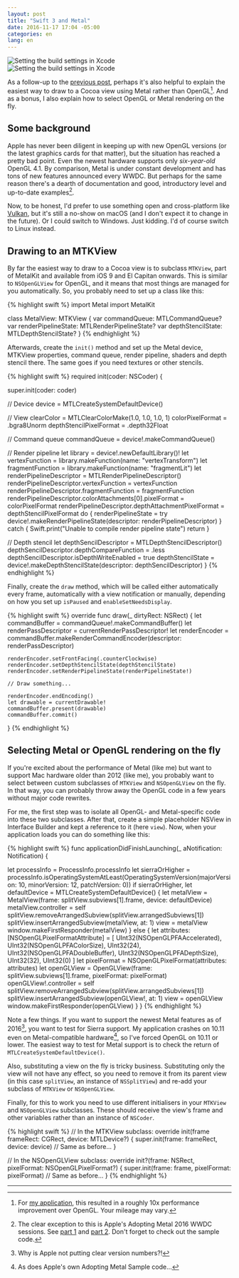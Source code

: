 ```yaml
---
layout: post
title: "Swift 3 and Metal"
date: 2016-11-17 17:04 -05:00
categories: en
lang: en
---
```


<div class="row">
	<div class="col-sm-6 col-xs-6"><img src="{{ site.baseurl }}/img/blog/swift.svg" class="img-responsive center-block" alt="Setting the build settings in Xcode"></div>
	<div class="col-sm-6 col-xs-6"><img src="{{ site.baseurl }}/img/blog/metal.png" class="img-responsive center-block" alt="Setting the build settings in Xcode"></div>
</div>

As a follow-up to the [previous post](https://3d.bk.tudelft.nl/ken/en/2016/11/05/swift-3-and-opengl.html), perhaps it's also helpful to explain the easiest way to draw to a Cocoa view using Metal rather than OpenGL[^1]. And as a bonus, I also explain how to select OpenGL or Metal rendering on the fly.

## Some background

Apple has never been diligent in keeping up with new OpenGL versions (or the latest graphics cards for that matter), but the situation has reached a pretty bad point. Even the newest hardware supports only *six-year-old* OpenGL 4.1. By comparison, Metal is under constant development and has tons of new features announced every WWDC. But perhaps for the same reason there's a dearth of documentation and good, introductory level and up-to-date examples[^2].

Now, to be honest, I'd prefer to use something open and cross-platform like [Vulkan](https://www.khronos.org/vulkan), but it's still a no-show on macOS (and I don't expect it to change in the future). Or I could switch to Windows. Just kidding. I'd of course switch to Linux instead.

## Drawing to an MTKView

By far the easiest way to draw to a Cocoa view is to subclass `MTKView`, part of MetalKit and available from iOS 9 and El Capitan onwards. This is similar to `NSOpenGLView` for OpenGL, and it means that most things are managed for you automatically. So, you probably need to set up a class like this:

{% highlight swift %}
import Metal
import MetalKit

class MetalView: MTKView {
  var commandQueue: MTLCommandQueue?
  var renderPipelineState: MTLRenderPipelineState?
  var depthStencilState: MTLDepthStencilState?
}
{% endhighlight %}

Afterwards, create the `init()` method and set up the Metal device, MTKView properties, command queue, render pipeline, shaders and depth stencil there. The same goes if you need textures or other stencils.

{% highlight swift %}
required init(coder: NSCoder) {
  
  super.init(coder: coder)
  
  // Device
  device = MTLCreateSystemDefaultDevice()
  
  // View
  clearColor = MTLClearColorMake(1.0, 1.0, 1.0, 1)
  colorPixelFormat = .bgra8Unorm
  depthStencilPixelFormat = .depth32Float
  
  // Command queue
  commandQueue = device!.makeCommandQueue()
  
  // Render pipeline
  let library = device!.newDefaultLibrary()!
  let vertexFunction = library.makeFunction(name: "vertexTransform")
  let fragmentFunction = library.makeFunction(name: "fragmentLit")
  let renderPipelineDescriptor = MTLRenderPipelineDescriptor()
  renderPipelineDescriptor.vertexFunction = vertexFunction
  renderPipelineDescriptor.fragmentFunction = fragmentFunction
  renderPipelineDescriptor.colorAttachments[0].pixelFormat = colorPixelFormat
  renderPipelineDescriptor.depthAttachmentPixelFormat = depthStencilPixelFormat
  do {
    renderPipelineState = try device!.makeRenderPipelineState(descriptor: renderPipelineDescriptor)
  } catch {
    Swift.print("Unable to compile render pipeline state")
    return
  }
  
  // Depth stencil
  let depthSencilDescriptor = MTLDepthStencilDescriptor()
  depthSencilDescriptor.depthCompareFunction = .less
  depthSencilDescriptor.isDepthWriteEnabled = true
  depthStencilState = device!.makeDepthStencilState(descriptor: depthSencilDescriptor)
}
{% endhighlight %}

Finally, create the `draw` method, which will be called either automatically every frame, automatically with a view notification or manually, depending on how you set up `isPaused` and `enableSetNeedsDisplay`.

{% highlight swift %}
override func draw(_ dirtyRect: NSRect) {
    let commandBuffer = commandQueue!.makeCommandBuffer()
    let renderPassDescriptor = currentRenderPassDescriptor!
    let renderEncoder = commandBuffer.makeRenderCommandEncoder(descriptor: renderPassDescriptor)
    
    renderEncoder.setFrontFacing(.counterClockwise)
    renderEncoder.setDepthStencilState(depthStencilState)
    renderEncoder.setRenderPipelineState(renderPipelineState!)
    
    // Draw something...
    
    renderEncoder.endEncoding()
    let drawable = currentDrawable!
    commandBuffer.present(drawable)
    commandBuffer.commit()
  }
{% endhighlight %}

## Selecting Metal or OpenGL rendering on the fly

If you're excited about the performance of Metal (like me) but want to support Mac hardware older than 2012 (like me), you probably want to select between custom subclasses of `MTKView` and `NSOpenGLView` on the fly. In that way, you can probably throw away the OpenGL code in a few years without major code rewrites.

For me, the first step was to isolate all OpenGL- and Metal-specific code into these two subclasses. After that, create a simple placeholder NSView in Interface Builder and kept a reference to it (here `view`). Now, when your application loads you can do something like this:

{% highlight swift %}
func applicationDidFinishLaunching(_ aNotification: Notification) {
  
  let processInfo = ProcessInfo.processInfo
  let sierraOrHigher = processInfo.isOperatingSystemAtLeast(OperatingSystemVersion(majorVersion: 10, minorVersion: 12, patchVersion: 0))
  if sierraOrHigher, let defaultDevice = MTLCreateSystemDefaultDevice() {
    let metalView = MetalView(frame: splitView.subviews[1].frame, device: defaultDevice)
    metalView.controller = self
    splitView.removeArrangedSubview(splitView.arrangedSubviews[1])
    splitView.insertArrangedSubview(metalView, at: 1)
    view = metalView
    window.makeFirstResponder(metalView)
  } else {
    let attributes: [NSOpenGLPixelFormatAttribute] = [
      UInt32(NSOpenGLPFAAccelerated),
      UInt32(NSOpenGLPFAColorSize), UInt32(24),
      UInt32(NSOpenGLPFADoubleBuffer),
      UInt32(NSOpenGLPFADepthSize), UInt32(32),
      UInt32(0)
    ]
    let pixelFormat = NSOpenGLPixelFormat(attributes: attributes)
    let openGLView = OpenGLView(frame: splitView.subviews[1].frame, pixelFormat: pixelFormat)
    openGLView!.controller = self
    splitView.removeArrangedSubview(splitView.arrangedSubviews[1])
    splitView.insertArrangedSubview(openGLView!, at: 1)
    view = openGLView
    window.makeFirstResponder(openGLView)
  }
}
{% endhighlight %}

Note a few things. If you want to support the newest Metal features as of 2016[^3], you want to test for Sierra support. My application crashes on 10.11 even on Metal-compatible hardware[^4], so I've forced OpenGL on 10.11 or lower. The easiest way to test for Metal support is to check the return of `MTLCreateSystemDefaultDevice()`.

Also, substituting a view on the fly is tricky business. Substituting only the view will not have any effect, so you need to remove it from its parent view (in this case `splitView`, an instance of `NSSplitView`) and re-add your subclass of `MTKView` or `NSOpenGLView`.

Finally, for this to work you need to use different initialisers in your `MTKView` and `NSOpenGLView` subclasses. These should receive the view's frame and other variables rather than an instance of `NSCoder`.

{% highlight swift %}
// In the MTKView subclass:
override init(frame frameRect: CGRect, device: MTLDevice?) {
  super.init(frame: frameRect, device: device)
  // Same as before...
}

// In the NSOpenGLView subclass:
override init?(frame: NSRect, pixelFormat: NSOpenGLPixelFormat?) {
  super.init(frame: frame, pixelFormat: pixelFormat)
  // Same as before...
}
{% endhighlight %}

----

[^1]: For [my application](https://github.com/tudelft3d/azul), this resulted in a roughly 10x performance improvement over OpenGL. Your mileage may vary.

[^2]: The clear exception to this is Apple's Adopting Metal 2016 WWDC sessions. See [part 1](https://developer.apple.com/videos/play/wwdc2016/602/) and [part 2](https://developer.apple.com/videos/play/wwdc2016/603/). Don't forget to check out the sample code.

[^3]: Why is Apple not putting clear version numbers?!

[^4]: As does Apple's own Adopting Metal Sample code...